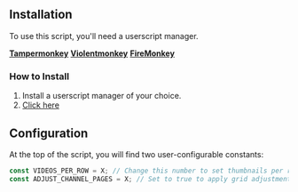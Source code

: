 ## Installation

To use this script, you'll need a userscript manager.

**[Tampermonkey](https://www.tampermonkey.net/)**
**[Violentmonkey](https://violentmonkey.github.io/)**
**[FireMonkey](https://addons.mozilla.org/*/firefox/addon/firemonkey/)**

### How to Install

1. Install a userscript manager of your choice.
2. [Click here](https://github.com/Liamb135/YTTF/raw/main/YTTF.user.js)

## Configuration

At the top of the script, you will find two user-configurable constants:

```javascript
const VIDEOS_PER_ROW = X; // Change this number to set thumbnails per row, 5 by default.
const ADJUST_CHANNEL_PAGES = X; // Set to true to apply grid adjustment on channel pages, false by default.
